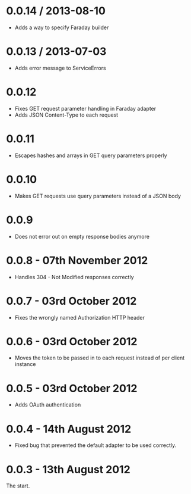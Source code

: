 # 0.0.14 / 2013-08-10

* Adds a way to specify Faraday builder

# 0.0.13 / 2013-07-03

* Adds error message to ServiceErrors

# 0.0.12

* Fixes GET request parameter handling in Faraday adapter
* Adds JSON Content-Type to each request

# 0.0.11

* Escapes hashes and arrays in GET query parameters properly

# 0.0.10

* Makes GET requests use query parameters instead of a JSON body

# 0.0.9

- Does not error out on empty response bodies anymore

# 0.0.8 - 07th November 2012

- Handles 304 - Not Modified responses correctly

# 0.0.7 - 03rd October 2012

- Fixes the wrongly named Authorization HTTP header

# 0.0.6 - 03rd October 2012

- Moves the token to be passed in to each request instead of per client instance

# 0.0.5 - 03rd October 2012

- Adds OAuth authentication

# 0.0.4 - 14th August 2012

- Fixed bug that prevented the default adapter to be used correctly.

# 0.0.3 - 13th August 2012

The start.
